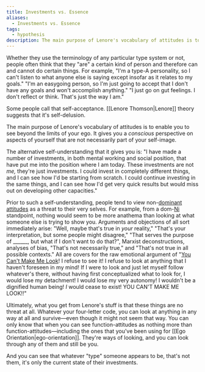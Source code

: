 ```yaml
---
title: Investments vs. Essence
aliases:
  - Investments vs. Essence
tags:
  - hypothesis
description: The main purpose of Lenore's vocabulary of attitudes is to enable you to see beyond the limits of your ego. It gives you a _conscious_ perspective on aspects of yourself that are not necessarily part of your self-image.
---
```


Whether they use the terminology of any particular type system or not, people often think that they "are" a certain kind of person and therefore can and cannot do certain things. For example, "I'm a type-A personality, so I can't listen to what anyone else is saying except insofar as it relates to my goals." "I'm an easygoing person, so I'm just going to accept that I don't have any goals and won't accomplish anything." "I just go on gut feelings. I don't reflect or think. That's just the way I am."

Some people call that self-acceptance. [[Lenore Thomson|Lenore]] theory suggests that it's self-delusion.

The main purpose of Lenore's vocabulary of attitudes is to enable you to see beyond the limits of your ego. It gives you a _conscious_ perspective on aspects of yourself that are not necessarily part of your self-image.

The alternative self-understanding that it gives you is: "I have made a number of investments, in both mental working and social position, that have put me into the position where I am today. These investments are not _me,_ they're just investments. I could invest in completely different things, and I can see how I'd be starting from scratch. I could continue investing in the same things, and I can see how I'd get very quick results but would miss out on developing other capacities."

Prior to such a self-understanding, people tend to view non-[dominant attitudes](../../dominant-function) as a threat to their very selves. For example, from a dom-[Ni](../../function-attitude/attitudes/introverted-intuition) standpoint, nothing would seem to be more anathema than looking at what someone else is trying to show you. Arguments and objections of all sort immediately arise: "Well, maybe that's true in _your_ reality," "That's your interpretation, but some people might disagree," "That serves the purpose of \_\_\_\_\_\_, but what if I don't want to do that?", Marxist deconstructions, analyses of bias, "That's not necessarily true," and "That's not true in all possible contexts." All are covers for the raw emotional argument of "[You Can't Make Me Look](../../far-flung-explorations/rhetoric/you-cant-make-me-look)! I refuse to see it! I refuse to look at anything that I haven't foreseen in my mind! If I were to look and just let myself follow whatever's there, without having first conceptualized what to look for, I would lose my detachment! I would lose my very autonomy! I wouldn't be a dignified human being! _I_ would cease to exist! YOU CAN'T MAKE ME LOOK!!"

Ultimately, what you get from Lenore's stuff is that these things are no threat at all. Whatever your four-letter code, you can look at anything in any way at all and survive—even though it might not seem that way. You can only know that when you can see function-attitudes as nothing more than function-attitudes—including the ones that you've been using for [[Ego Orientation|ego-orientation]]. They're ways of looking, and you can look through any of them and still be you.

And you can see that whatever "type" someone appears to be, that's not them, it's only the current state of their investments.
